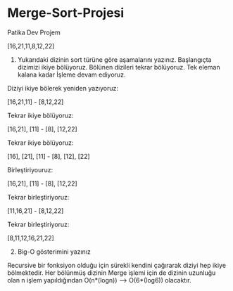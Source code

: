 # Merge-Sort-Projesi
Patika Dev Projem

[16,21,11,8,12,22]
1. Yukarıdaki dizinin sort türüne göre aşamalarını yazınız.
Başlangıçta dizimizi ikiye bölüyoruz. Bölünen dizileri tekrar bölüyoruz. Tek eleman kalana kadar İşleme devam ediyoruz.

Diziyi ikiye bölerek yeniden yazıyoruz:

[16,21,11] - [8,12,22]

Tekrar ikiye bölüyoruz:

[16,21], [11]   -   [8], [12,22]      

Tekrar ikiye bölüyoruz:

[16], [21], [11]   -   [8], [12], [22] 

Birleştiriyouruz:

[16,21], [11]  -   [8], [12,22] 

Tekrar birleştiriyoruz: 

[11,16,21] - [8,12,22]

Tekrar birleştiriyoruz: 

[8,11,12,16,21,22]

2. Big-O gösterimini yazınız

Recursive bir fonksiyon olduğu için sürekli kendini çağırarak diziyi hep ikiye bölmektedir. 
Her bölünmüş dizinin Merge işlemi için de dizinin uzunluğu olan n işlem yapıldığından O(n*(logn)) --> O(6*(log6)) olacaktır.
